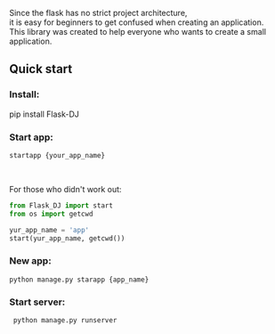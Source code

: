 Since the flask has no strict project architecture, <br>
 it is easy for beginners to get confused when creating an application.<br>
 This library was created to help everyone who wants to create a small application.<br>
 
 ## Quick start
 ### Install:
 pip install Flask-DJ
 ### Start app:
 ```shell script
 startapp {your_app_name}
```
<br>
 
 For those who didn't work out:
 ```python
from Flask_DJ import start
from os import getcwd

yur_app_name = 'app'
start(yur_app_name, getcwd())
```
 ### New app:
 
   ```shell script
 python manage.py starapp {app_name}
```

### Start server:

```shell script
 python manage.py runserver
```
